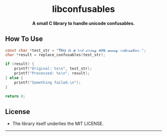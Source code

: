 
<h1 align="center">
  libconfusables
  <br>
</h1>

<h4 align="center">A small C library to handle unicode confusables.</h4>


## How To Use

```c
const char *test_str = "𝐓𝐡𝖎𝑠 𝙞𝘴 𝒂 𝕥𝔢𝔰𝓽 𝓼𝕥𝕣𝓲𝓷𝓰 𝖜𝖎𝘁𝖍 𝓶𝓪𝓷𝔂 𝕔𝔬𝖓𝖋𝕦𝓼𝓪𝖇𝔩𝓮𝕤.";
char *result = replace_confusables(test_str);

if (result) {
    printf("Original: %s\n", test_str);
    printf("Processed: %s\n", result);
} else {
    printf("Something failed.\n");
}

return 0;
```

## License

* The library itself underlies the MIT LICENSE.

---
